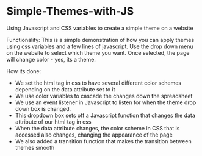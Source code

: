 # Simple-Themes-with-JS
Using Javascript and CSS variables to create a simple theme on a website

Functionality:
This is a simple demonstration of how you can apply themes using css variables and a few lines of javascript. Use the drop down menu on the website to select which theme you want. Once selected, the page will change color - yes, its a theme.

How its done:

- We set the html tag in css to have several different color schemes depending on the data attribute set to it
- We use color variables to cascade the changes down the spreadsheet
- We use an event listener in Javascript to listen for when the theme drop down box is changed.
- This dropdown box sets off a Javascript function that changes the data attribute of our html tag in css
- When the data attribute changes, the color scheme in CSS that is accessed also changes, changing the appearance of the page
- We also added a transition function that makes the transition between themes smooth






